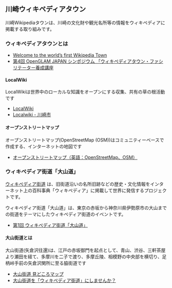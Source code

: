 川崎ウィキペディアタウン
------------------

川崎Wikipediaタウンは、川崎の文化財や観光名所等の情報をウィキペディアに掲載する取り組みです。

### ウィキペディアタウンとは

* [Welcome to the world’s first Wikipedia Town](https://blog.wikimedia.org/2012/05/16/monmouthpedia_day/)
* [第4回 OpenGLAM JAPAN シンポジウム 「ウィキペディアタウン・ファシリテーター養成講座](https://www.facebook.com/events/719997324783746/)

#### LocalWiki

LocalWikiは世界中のローカルな知識をオープンにする収集、共有の草の根活動です

* [LocalWiki](https://ja.localwiki.org/)  
* [Localwiki - 川崎市](https://ja.localwiki.org/kawasaki/)

#### オープンストリートマップ
オープンストリートマップ(OpenStreetMap (OSM))はコミュニティーベースで作成する、インターネットの地図です

* [オープンストリートマップ（英語：OpenStreetMap、OSM）](https://www.openstreetmap.org/)  

### ウィキペディア街道「大山道」

[ウィキペディア街道](
https://ja.wikipedia.org/wiki/%E3%83%97%E3%83%AD%E3%82%B8%E3%82%A7%E3%82%AF%E3%83%88:%E3%82%A2%E3%82%A6%E3%83%88%E3%83%AA%E3%83%BC%E3%83%81/%E3%82%A6%E3%82%A3%E3%82%AD%E3%83%9A%E3%83%87%E3%82%A3%E3%82%A2%E3%82%BF%E3%82%A6%E3%83%B3)
は、旧街道沿いの名所旧跡などの歴史・文化情報をインターネット上の百科事典「ウィキペディア」に掲載して世界に発信するプロジェクトです。

ウィキペディア街道「大山道」は、東京の赤坂から神奈川県伊勢原市の大山までの街道をテーマにしたウィキペディア街道のイベントです。

* [第1回 ウィキペディア街道「大山道」](./20150523/wikipedia-town-oyama-01.md)

#### 大山街道とは

大山街道(矢倉沢往還)は、江戸の赤坂御門を起点として、青山、渋谷、三軒茶屋より瀬田を経て、多摩川を二子で渡り、多摩丘陵、相模野の中央部を横切り、足柄峠手前の矢倉沢関所に至る脇街道です

* [大山街道 見どころマップ](http://www.ktr.mlit.go.jp/kawakoku/ooyama_hi/)
* [大山街道を「ウィキペディア街道」にしませんか？](http://www.slideshare.net/tk01k/ss-46656676)
